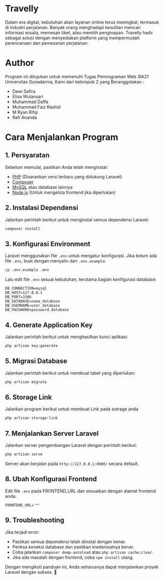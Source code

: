 # Travelly

Dalam era digital, kebutuhan akan layanan online terus meningkat, termasuk di industri perjalanan. Banyak orang menghadapi kesulitan mencari informasi wisata, memesan tiket, atau memilih penginapan. Travelly hadir sebagai solusi dengan menyediakan platform yang mempermudah perencanaan dan pemesanan perjalanan.

# Author
Program ini ditujukan untuk memenuhi Tugas Pemrograman Web 3IA21 Universitas Gunadarma, Kami dari kelompok 2 yang Beranggotakan :
- Dewi Safira
- Elisa Wulansari 
- Muhammad Daffa
- Muhammad Faiz Rashid
- M Ryan Rifqi
- Rafi Ananda


# Cara Menjalankan Program

## 1. Persyaratan
Sebelum memulai, pastikan Anda telah menginstal:
- [PHP](https://www.php.net/) (Disarankan versi terbaru yang didukung Laravel)
- [Composer](https://getcomposer.org/)
- [MySQL](https://www.mysql.com/) atau database lainnya
- [Node.js](https://nodejs.org/) (Untuk mengelola frontend jika diperlukan)

## 2. Instalasi Dependensi
Jalankan perintah berikut untuk menginstal semua dependensi Laravel:
```sh
composer install
```

## 3. Konfigurasi Environment
Laravel menggunakan file `.env` untuk mengatur konfigurasi. Jika belum ada file `.env`, buat dengan menyalin dari `.env.example`:
```sh
cp .env.example .env
```
Lalu edit file `.env` sesuai kebutuhan, terutama bagian konfigurasi database:
```env
DB_CONNECTION=mysql
DB_HOST=127.0.0.1
DB_PORT=3306
DB_DATABASE=nama_database
DB_USERNAME=user_database
DB_PASSWORD=password_database
```

## 4. Generate Application Key
Jalankan perintah berikut untuk menghasilkan kunci aplikasi:
```sh
php artisan key:generate
```

## 5. Migrasi Database
Jalankan perintah berikut untuk membuat tabel yang diperlukan:
```sh
php artisan migrate
```

## 6. Storage Link
Jalankan program berikut untuk membuat Link pada sotrage anda
```sh
php artisan storage:link
```

## 7. Menjalankan Server Laravel
Jalankan server pengembangan Laravel dengan perintah berikut:
```sh
php artisan serve
```
Server akan berjalan pada `http://127.0.0.1:8000/` secara default.

## 8. Ubah Konfigurasi Frontend
Edit file `.env` pada FRONTEND_URL dan sesuaikan dengan alamat frontend anda:
```env
FRONTEND_URL='*'
```

## 9. Troubleshooting
Jika terjadi error:
- Pastikan semua dependensi telah diinstal dengan benar.
- Periksa koneksi database dan pastikan kredensialnya benar.
- Coba jalankan `composer dump-autoload` atau `php artisan cache:clear`.
- Jika ada masalah dengan frontend, coba `npm install` ulang.

Dengan mengikuti panduan ini, Anda seharusnya dapat menjalankan proyek Laravel dengan sukses. 🚀


